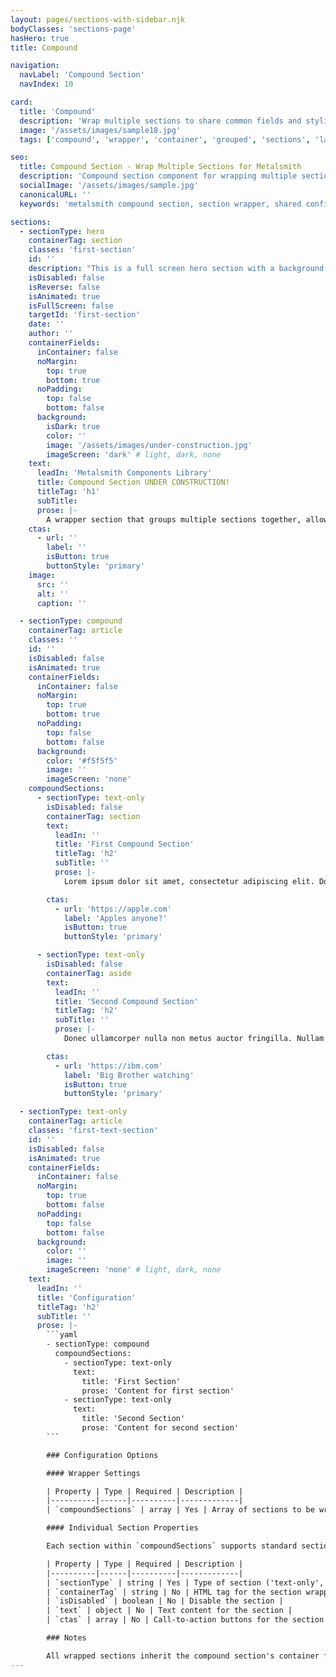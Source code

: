 ```yaml
---
layout: pages/sections-with-sidebar.njk
bodyClasses: 'sections-page'
hasHero: true
title: Compound

navigation:
  navLabel: 'Compound Section'
  navIndex: 10

card:
  title: 'Compound'
  description: 'Wrap multiple sections to share common fields and styling.'
  image: '/assets/images/sample18.jpg'
  tags: ['compound', 'wrapper', 'container', 'grouped', 'sections', 'layout']

seo:
  title: Compound Section - Wrap Multiple Sections for Metalsmith
  description: 'Compound section component for wrapping multiple sections with shared configuration and styling for Metalsmith sites.'
  socialImage: '/assets/images/sample.jpg'
  canonicalURL: ''
  keywords: 'metalsmith compound section, section wrapper, shared configuration, multi-section component'

sections:
  - sectionType: hero
    containerTag: section
    classes: 'first-section'
    id: ''
    description: "This is a full screen hero section with a background image and text overlay. The proporty 'isFullScreen' is set to true, which turn a standard hero section into full screen."
    isDisabled: false
    isReverse: false
    isAnimated: true
    isFullScreen: false
    targetId: 'first-section'
    date: ''
    author: ''
    containerFields:
      inContainer: false
      noMargin:
        top: true
        bottom: true
      noPadding:
        top: false
        bottom: false
      background:
        isDark: true
        color: ''
        image: '/assets/images/under-construction.jpg'
        imageScreen: 'dark' # light, dark, none
    text:
      leadIn: 'Metalsmith Components Library'
      title: Compound Section UNDER CONSTRUCTION!
      titleTag: 'h1'
      subTitle:
      prose: |-
        A wrapper section that groups multiple sections together, allowing them to share common configuration and styling properties. Perfect for organizing related content sections.
    ctas:
      - url: ''
        label: ''
        isButton: true
        buttonStyle: 'primary'
    image:
      src: ''
      alt: ''
      caption: ''

  - sectionType: compound
    containerTag: article
    classes: ''
    id: ''
    isDisabled: false
    isAnimated: true
    containerFields:
      inContainer: false
      noMargin:
        top: true
        bottom: true
      noPadding:
        top: false
        bottom: false
      background:
        color: '#f5f5f5'
        image: ''
        imageScreen: 'none'
    compoundSections:
      - sectionType: text-only
        isDisabled: false
        containerTag: section
        text:
          leadIn: ''
          title: 'First Compound Section'
          titleTag: 'h2'
          subTitle: ''
          prose: |-
            Lorem ipsum dolor sit amet, consectetur adipiscing elit. Donec ullamcorper nulla non metus auctor fringilla. Nullam quis risus eget urna mollis ornare vel eu leo. Vestibulum id ligula porta felis euismod semper. Praesent commodo cursus magna, vel scelerisque nisl consectetur et.

        ctas:
          - url: 'https://apple.com'
            label: 'Apples anyone?'
            isButton: true
            buttonStyle: 'primary'

      - sectionType: text-only
        isDisabled: false
        containerTag: aside
        text:
          leadIn: ''
          title: 'Second Compound Section'
          titleTag: 'h2'
          subTitle: ''
          prose: |-
            Donec ullamcorper nulla non metus auctor fringilla. Nullam id dolor id nibh ultricies vehicula ut id elit. Maecenas sed diam eget risus varius blandit sit amet non magna. Lorem ipsum dolor sit amet, consectetur adipiscing elit. Donec sed odio dui. Lorem ipsum dolor sit amet, consectetur adipiscing elit.

        ctas:
          - url: 'https://ibm.com'
            label: 'Big Brother watching'
            isButton: true
            buttonStyle: 'primary'

  - sectionType: text-only
    containerTag: article
    classes: 'first-text-section'
    id: ''
    isDisabled: false
    isAnimated: true
    containerFields:
      inContainer: false
      noMargin:
        top: true
        bottom: false
      noPadding:
        top: false
        bottom: false
      background:
        color: ''
        image: ''
        imageScreen: 'none' # light, dark, none
    text:
      leadIn: ''
      title: 'Configuration'
      titleTag: 'h2'
      subTitle: ''
      prose: |-
        ```yaml
        - sectionType: compound
          compoundSections:
            - sectionType: text-only
              text:
                title: 'First Section'
                prose: 'Content for first section'
            - sectionType: text-only
              text:
                title: 'Second Section'
                prose: 'Content for second section'
        ```

        ### Configuration Options

        #### Wrapper Settings

        | Property | Type | Required | Description |
        |----------|------|----------|-------------|
        | `compoundSections` | array | Yes | Array of sections to be wrapped and rendered together |

        #### Individual Section Properties

        Each section within `compoundSections` supports standard section properties:

        | Property | Type | Required | Description |
        |----------|------|----------|-------------|
        | `sectionType` | string | Yes | Type of section ('text-only', 'media-image', etc.) |
        | `containerTag` | string | No | HTML tag for the section wrapper |
        | `isDisabled` | boolean | No | Disable the section |
        | `text` | object | No | Text content for the section |
        | `ctas` | array | No | Call-to-action buttons for the section |

        ### Notes

        All wrapped sections inherit the compound section's container fields while maintaining their individual configurations.
---
```

